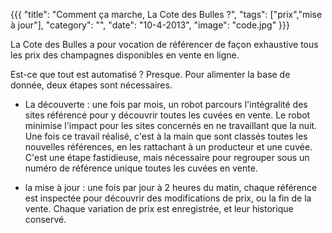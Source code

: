 {{{
  "title": "Comment ça marche, La Cote des Bulles ?",
  "tags": ["prix","mise à jour"],
  "category": "",
  "date": "10-4-2013",
  "image": "code.jpg"
}}}

La Cote des Bulles a pour vocation de référencer de façon exhaustive tous les prix des champagnes disponibles en vente en ligne.

Est-ce que tout est automatisé ? Presque. Pour alimenter la base de donnée, deux étapes sont nécessaires.

<!--more-->

* La découverte : une fois par mois, un robot parcours l'intégralité des sites référencé pour y découvrir toutes les cuvées en vente. Le robot minimise l'impact pour les sites concernés en ne travaillant que la nuit. Une fois ce travail réalisé, c'est à la main que sont classés toutes les nouvelles références, en les rattachant à un producteur et une cuvée. C'est une étape fastidieuse, mais nécessaire pour regrouper sous un numéro de référence unique toutes les cuvées en vente.

* la mise à jour : une fois par jour à 2 heures du matin, chaque référence est inspectée pour découvrir des modifications de prix, ou la fin de la vente. Chaque variation de prix est enregistrée, et leur historique conservé.



